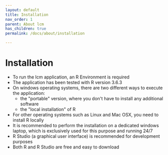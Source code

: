 ```yaml
---
layout: default
title: Installation
nav_order: 1
parent: About lcm
has_children: true
permalink: /docs/about/installation

---
```


# Installation
- To run the lcm application, an R Environment is required
- The application has been tested with R version 3.6.3
- On windows operating systems, there are two different ways to execute the application:
  - the "portable" version, where you don't have to install any additional software
  - the "local installation" of R
- For other operating systems such as Linux and Mac OSX, you need to install R locally
- It is recommended to perform the installation on a dedicated windows laptop, which is exclusively used for this purpose and running 24/7
- R Studio (a graphical user interface) is recommended for development purposes
- Both R and R Studio are free and easy to download
